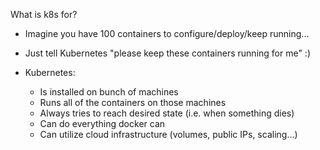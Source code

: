
  What is k8s for?

* Imagine you have 100 containers to configure/deploy/keep running...
* Just tell Kubernetes "please keep these containers running for me" :)

* Kubernetes:
  * Is installed on bunch of machines
  * Runs all of the containers on those machines
  * Always tries to reach desired state (i.e. when something dies)
  * Can do everything docker can
  * Can utilize cloud infrastructure (volumes, public IPs, scaling...)

